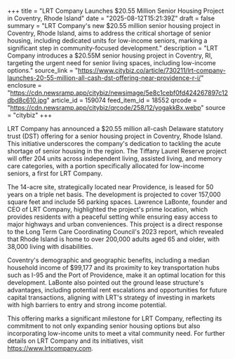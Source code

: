 +++
title = "LRT Company Launches $20.55 Million Senior Housing Project in Coventry, Rhode Island"
date = "2025-08-12T15:21:39Z"
draft = false
summary = "LRT Company's new $20.55 million senior housing project in Coventry, Rhode Island, aims to address the critical shortage of senior housing, including dedicated units for low-income seniors, marking a significant step in community-focused development."
description = "LRT Company introduces a $20.55M senior housing project in Coventry, RI, targeting the urgent need for senior living spaces, including low-income options."
source_link = "https://www.citybiz.co/article/730211/lrt-company-launches-20-55-million-all-cash-dst-offering-near-providence-r-i/"
enclosure = "https://cdn.newsramp.app/citybiz/newsimage/5e8c1cebf0fd424267897c12dbd8c610.jpg"
article_id = 159074
feed_item_id = 18552
qrcode = "https://cdn.newsramp.app/citybiz/qrcode/258/12/yogakkBx.webp"
source = "citybiz"
+++

<p>LRT Company has announced a $20.55 million all-cash Delaware statutory trust (DST) offering for a senior housing project in Coventry, Rhode Island. This initiative underscores the company's dedication to tackling the acute shortage of senior housing in the region. The Tiffany Laurel Reserve project will offer 204 units across independent living, assisted living, and memory care categories, with a portion specifically allocated for low-income seniors, a first for LRT Company.</p><p>The 14-acre site, strategically located near Providence, is leased for 50 years on a triple net basis. The development is projected to cover 157,000 square feet and include 56 parking spaces. Lawrence LaBonte, founder and CEO of LRT Company, highlighted the project's prime location, which provides residents with a peaceful setting while ensuring easy access to major highways and urban conveniences. This project is a direct response to the Long Term Care Coordinating Council's 2023 report, which revealed that Rhode Island is home to over 200,000 adults aged 65 and older, with 38,000 living with disabilities.</p><p>Coventry's demographic and geographic benefits, including a median household income of $99,177 and its proximity to key transportation hubs such as I-95 and the Port of Providence, make it an optimal location for this development. LaBonte also pointed out the ground lease structure's advantages, including potential rent escalations and opportunities for future capital transactions, aligning with LRT's strategy of investing in markets with high barriers to entry and strong income potential.</p><p>This offering marks a significant milestone for LRT Company, reflecting its commitment to not only expanding senior housing options but also incorporating low-income units to meet a vital community need. For further details on LRT Company and its initiatives, visit <a href='https://www.lrtcompany.com' rel='nofollow' target='_blank'>https://www.lrtcompany.com</a>.</p>